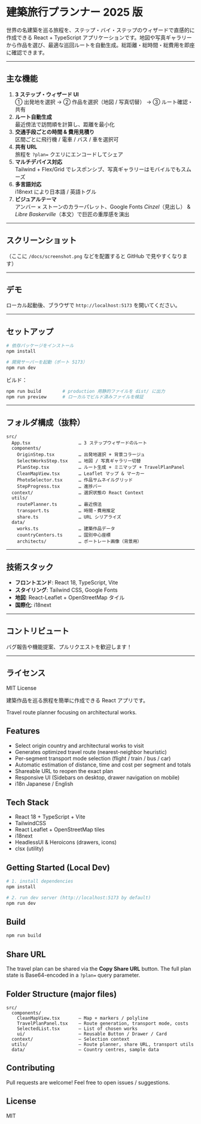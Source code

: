 # 建築旅行プランナー 2025 版

世界の名建築を巡る旅程を、ステップ・バイ・ステップのウィザードで直感的に作成できる React + TypeScript アプリケーションです。地図や写真ギャラリーから作品を選び、最適な巡回ルートを自動生成。総距離・総時間・総費用を即座に確認できます。

---

## 主な機能

1. **3 ステップ・ウィザード UI**  
   ① 出発地を選択 → ② 作品を選択（地図 / 写真切替） → ③ ルート確認・共有
2. **ルート自動生成**  
   最近傍法で訪問順を計算し、距離を最小化
3. **交通手段ごとの時間 & 費用見積り**  
   区間ごとに飛行機 / 電車 / バス / 車を選択可
4. **共有 URL**  
   旅程を `?plan=` クエリにエンコードしてシェア
5. **マルチデバイス対応**  
   Tailwind + Flex/Grid でレスポンシブ、写真ギャラリーはモバイルでもスムーズ
6. **多言語対応**  
   i18next により日本語 / 英語トグル
7. **ビジュアルテーマ**  
   アンバー × ストーンのカラーパレット、Google Fonts *Cinzel*（見出し） & *Libre Baskerville*（本文）で巨匠の重厚感を演出

---

## スクリーンショット
（ここに `/docs/screenshot.png` などを配置すると GitHub で見やすくなります）

---

## デモ
ローカル起動後、ブラウザで `http://localhost:5173` を開いてください。

---

## セットアップ
```bash
# 依存パッケージをインストール
npm install

# 開発サーバーを起動（ポート 5173）
npm run dev
```

ビルド：
```bash
npm run build        # production 用静的ファイルを dist/ に出力
npm run preview      # ローカルでビルド済みファイルを検証
```

---

## フォルダ構成（抜粋）
```
src/
  App.tsx                  … 3 ステップウィザードのルート
  components/
    OriginStep.tsx         … 出発地選択 + 背景コラージュ
    SelectWorksStep.tsx    … 地図 / 写真ギャラリー切替
    PlanStep.tsx           … ルート生成 + ミニマップ + TravelPlanPanel
    CleanMapView.tsx       … Leaflet マップ & マーカー
    PhotoSelector.tsx      … 作品サムネイルグリッド
    StepProgress.tsx       … 進捗バー
  context/                 … 選択状態の React Context
  utils/
    routePlanner.ts        … 最近傍法
    transport.ts           … 時間・費用推定
    share.ts               … URL シリアライズ
  data/
    works.ts               … 建築作品データ
    countryCenters.ts      … 国別中心座標
    architects/            … ポートレート画像（背景用）
```

---

## 技術スタック
- **フロントエンド**: React 18, TypeScript, Vite
- **スタイリング**: Tailwind CSS, Google Fonts
- **地図**: React-Leaflet + OpenStreetMap タイル
- **国際化**: i18next

---

## コントリビュート
バグ報告や機能提案、プルリクエストを歓迎します！

---

## ライセンス
MIT License


建築作品を巡る旅程を簡単に作成できる React アプリです。

Travel route planner focusing on architectural works.

## Features

* Select origin country and architectural works to visit
* Generates optimized travel route (nearest-neighbor heuristic)
* Per-segment transport mode selection (flight / train / bus / car)
* Automatic estimation of distance, time and cost per segment and totals
* Shareable URL to reopen the exact plan
* Responsive UI (Sidebars on desktop, drawer navigation on mobile)
* i18n Japanese / English

## Tech Stack

* React 18 + TypeScript + Vite
* TailwindCSS
* React Leaflet + OpenStreetMap tiles
* i18next
* HeadlessUI & Heroicons (drawers, icons)
* clsx (utility)

## Getting Started (Local Dev)

```bash
# 1. install dependencies
npm install

# 2. run dev server (http://localhost:5173 by default)
npm run dev
```

## Build

```bash
npm run build
```

## Share URL

The travel plan can be shared via the **Copy Share URL** button. The full plan state is Base64-encoded in a `?plan=` query parameter.

## Folder Structure (major files)

```
src/
  components/
    CleanMapView.tsx       – Map + markers / polyline
    TravelPlanPanel.tsx    – Route generation, transport mode, costs
    SelectedList.tsx       – List of chosen works
    ui/                    – Reusable Button / Drawer / Card
  context/                 – Selection context
  utils/                   – Route planner, share URL, transport utils
  data/                    – Country centres, sample data
```

## Contributing
Pull requests are welcome! Feel free to open issues / suggestions.

## License
MIT
